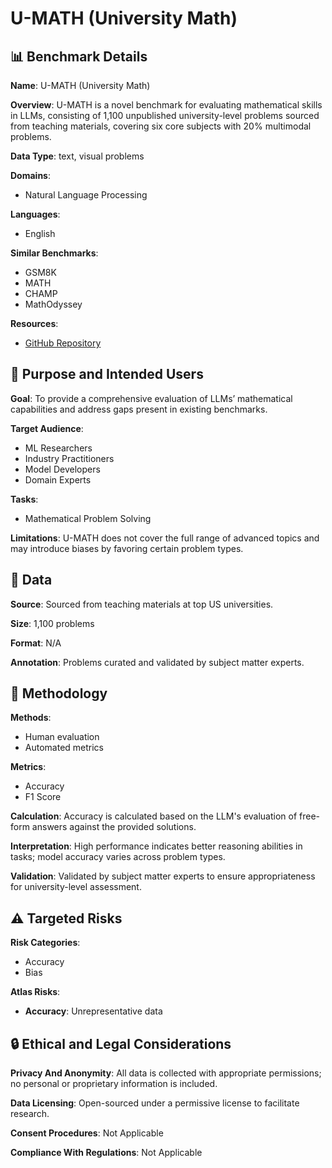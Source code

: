 # U-MATH (University Math)

## 📊 Benchmark Details

**Name**: U-MATH (University Math)

**Overview**: U-MATH is a novel benchmark for evaluating mathematical skills in LLMs, consisting of 1,100 unpublished university-level problems sourced from teaching materials, covering six core subjects with 20% multimodal problems.

**Data Type**: text, visual problems

**Domains**:
- Natural Language Processing

**Languages**:
- English

**Similar Benchmarks**:
- GSM8K
- MATH
- CHAMP
- MathOdyssey

**Resources**:
- [GitHub Repository](https://github.com/toloka/u-math)

## 🎯 Purpose and Intended Users

**Goal**: To provide a comprehensive evaluation of LLMs’ mathematical capabilities and address gaps present in existing benchmarks.

**Target Audience**:
- ML Researchers
- Industry Practitioners
- Model Developers
- Domain Experts

**Tasks**:
- Mathematical Problem Solving

**Limitations**: U-MATH does not cover the full range of advanced topics and may introduce biases by favoring certain problem types.

## 💾 Data

**Source**: Sourced from teaching materials at top US universities.

**Size**: 1,100 problems

**Format**: N/A

**Annotation**: Problems curated and validated by subject matter experts.

## 🔬 Methodology

**Methods**:
- Human evaluation
- Automated metrics

**Metrics**:
- Accuracy
- F1 Score

**Calculation**: Accuracy is calculated based on the LLM's evaluation of free-form answers against the provided solutions.

**Interpretation**: High performance indicates better reasoning abilities in tasks; model accuracy varies across problem types.

**Validation**: Validated by subject matter experts to ensure appropriateness for university-level assessment.

## ⚠️ Targeted Risks

**Risk Categories**:
- Accuracy
- Bias

**Atlas Risks**:
- **Accuracy**: Unrepresentative data

## 🔒 Ethical and Legal Considerations

**Privacy And Anonymity**: All data is collected with appropriate permissions; no personal or proprietary information is included.

**Data Licensing**: Open-sourced under a permissive license to facilitate research.

**Consent Procedures**: Not Applicable

**Compliance With Regulations**: Not Applicable
